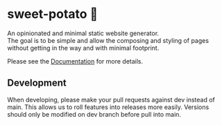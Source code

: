 # sweet-potato 🍠

An opinionated and minimal static website generator.  
The goal is to be simple and allow the composing and styling of pages without getting in the way and with minimal footprint.

Please see the [Documentation](https://wethegit.github.io/sweet-potato/) for more details.

## Development

When developing, please make your pull requests against dev instead of main. This allows us to roll features into releases more easily. Versions should only be modified on dev branch before pull into main.
